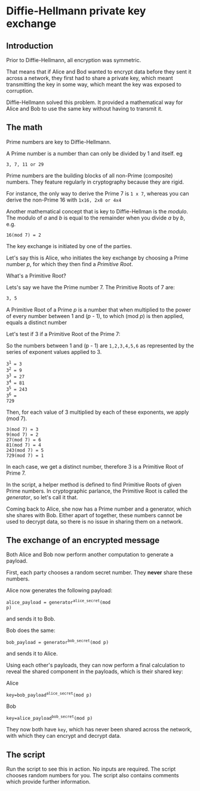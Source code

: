 # Diffie-Hellmann private key exchange

## Introduction

Prior to Diffie-Hellmann, all encryption was symmetric.

That means that if Alice and Bod wanted to encrypt data before they sent it across a network, they first had to share a 
private key, which meant transmitting the key in some way, which meant the key was exposed to corruption.

Diffie-Hellmann solved this problem. It provided a mathematical way for Alice and Bob to use the same key 
without having to transmit it.


## The math

Prime numbers are key to Diffie-Hellmann.

A Prime number is a number than can only be divided by 1 and itself. eg 
```
3, 7, 11 or 29
```
Prime numbers are the building 
blocks of all non-Prime (composite) numbers. They feature regularly in cryptography because they are rigid. 

For instance, the only way to derive the Prime 7 is `1 x 7`, whereas you can derive the non-Prime 16 with 
`1x16, 2x8 or 4x4`

Another mathematical concept that is key to Diffie-Hellman is the *modulo*. 
The modulo of *a* and *b* is equal to the remainder when you divide *a* by *b*, e.g.
 ```
 16(mod 7) = 2
 ``` 

The key exchange is initiated by one of the parties.

Let's say this is Alice, who initiates the key exchange by choosing a Prime number *p*, for which they then find a *Primitive Root*.

What's a Primitive Root?

Lets's say we have the Prime number 7. The Primitive Roots of 7 are:
```markdown
3, 5
```

A Primitive Root of a Prime *p* is a number that when multiplied to the power of every number between 1 and (*p* - 1), 
to which (mod *p*) is then applied, equals a distinct number

Let's test if 3 if a Primitive Root of the Prime 7:

So the numbers between 1 and (p - 1) are `1,2,3,4,5,6` as represented by the series of exponent values applied to 3.


<code>3<sup>1</sup> = 3</code><br>
<code>3<sup>2</sup> = 9</code><br>
<code>3<sup>3</sup> = 27</code><br>
<code>3<sup>4</sup> = 81</code><br>
<code>3<sup>5</sup> = 243</code><br>
<code>3<sup>6</sup> = 729</code><br>

Then, for each value of 3 multiplied by each of these exponents, we apply (mod 7).

```
3(mod 7) = 3
9(mod 7) = 2
27(mod 7) = 6
81(mod 7) = 4
243(mod 7) = 5
729(mod 7) = 1
```

In each case, we get a distinct number, therefore 3 is a Primitive Root of Prime 7. 

In the script, a helper method is defined to find Primitive Roots of given Prime numbers. In cryptographic parlance, 
the Primitive Root is called the *generator*, so let's call it that.

Coming back to Alice, she now has a Prime number and a generator, which she shares with Bob. Either apart of together, 
these numbers cannot be used to decrypt data, so there is no issue in sharing them on a network. 

## The exchange of an encrypted message

Both Alice and Bob now perform another computation to generate a payload.

First, each party chooses a random secret number. They **never** share these numbers.

Alice now generates the following payload:

<code>alice_payload = generator<sup>alice_secret</sup>(mod p)</code>

and sends it to Bob.
 
Bob does the same:
 
<code>bob_payload = generator<sup>bob_secret</sup>(mod p)</code>

and sends it to Alice.


Using each other's payloads, they can now perform a final calculation to reveal the shared component in the payloads, which is their shared key:

Alice

<code>key=bob_payload<sup>alice_secret</sup>(mod p)</code>
 
 
Bob

<code>key=alice_payload<sup>bob_secret</sup>(mod p)</code>

They now both have `key`, which has never been shared across the network, with which they can encrypt and decrypt data.

## The script

Run the script to see this in action. No inputs are required. The script chooses random numbers for you. 
The script also contains comments which provide further information.
 